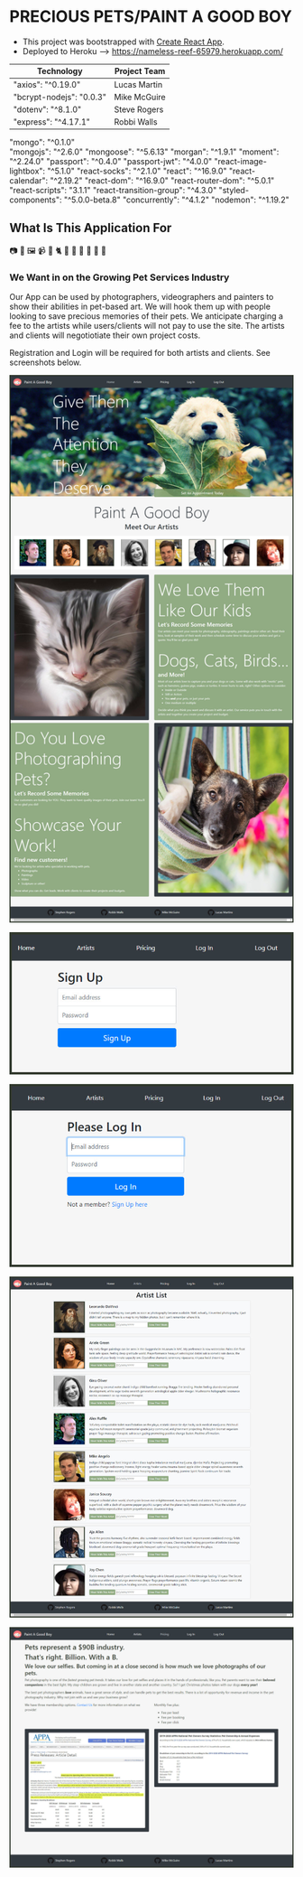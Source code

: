 # PRECIOUS PETS/PAINT A GOOD BOY

* This project was bootstrapped with [Create React App](https://github.com/facebook/create-react-app).
* Deployed to Heroku --> <https://nameless-reef-65979.herokuapp.com/>

Technology | Project Team
--------------|-----------------
"axios": "^0.19.0" | Lucas Martin
"bcrypt-nodejs": "0.0.3" | Mike McGuire
"dotenv": "^8.1.0" | Steve Rogers
"express": "^4.17.1" | Robbi Walls
"mongo": "^0.1.0"  
"mongojs": "^2.6.0"
"mongoose": "^5.6.13"
"morgan": "^1.9.1"
"moment": "^2.24.0"
"passport": "^0.4.0"
"passport-jwt": "^4.0.0"
"react-image-lightbox": "^5.1.0"
"react-socks": "^2.1.0"
"react": "^16.9.0"
"react-calendar": "^2.19.2"
"react-dom": "^16.9.0"
"react-router-dom": "^5.0.1"
"react-scripts": "3.1.1"
"react-transition-group": "^4.3.0"
"styled-components": "^5.0.0-beta.8"
"concurrently": "^4.1.2"
"nodemon": "^1.19.2"

## What Is This Application For

:camera: :art: :framed_picture: :video_camera:
:dog: :cat2: :horse: :hamster: :rabbit: :snake: :turtle: :tropical_fish:

### We Want in on the Growing Pet Services Industry

Our App can be used by photographers, videographers and painters to show their abilities in pet-based art. We will hook them up with people looking to save precious memories of their pets. We anticipate charging a fee to the artists while users/clients will not pay to use the site. The artists and clients will negotiotiate their own project costs.

Registration and Login will be required for both artists and clients. See screenshots below.

![AppHomePage](client/public/img/other/AppHome.jpg)

![SignUpPage](client/public/img/other/SignUp.jpg)

![LogInPage](client/public/img/other/LogIn.jpg)

![ArtistsPage](client/public/img/other/ArtistPage.jpg)

![PricingPage](client/public/img/other/Pricing.jpg)
